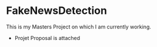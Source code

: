 # FakeNewsDetection

This is my Masters Project on which I am currently working. 

- Projet Proposal is attached


